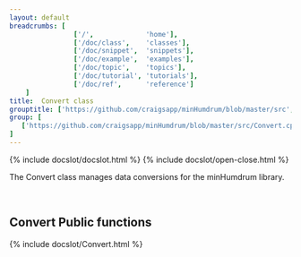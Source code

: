 ```yaml
---
layout: default
breadcrumbs: [
                ['/',             'home'],
                ['/doc/class',    'classes'],
                ['/doc/snippet',  'snippets'],
                ['/doc/example',  'examples'],
                ['/doc/topic',    'topics'],
                ['/doc/tutorial', 'tutorials'],
                ['/doc/ref',      'reference']
	]
title:  Convert class
grouptitle: ['https://github.com/craigsapp/minHumdrum/blob/master/src', 'Source Code']
group: [
   ['https://github.com/craigsapp/minHumdrum/blob/master/src/Convert.cpp', 'Convert.cpp'],
]
---
```


{% include docslot/docslot.html %}
{% include docslot/open-close.html %}


The Convert class manages data conversions for the minHumdrum library.

&nbsp;

Convert Public functions
------------------------

{% include docslot/Convert.html %}



